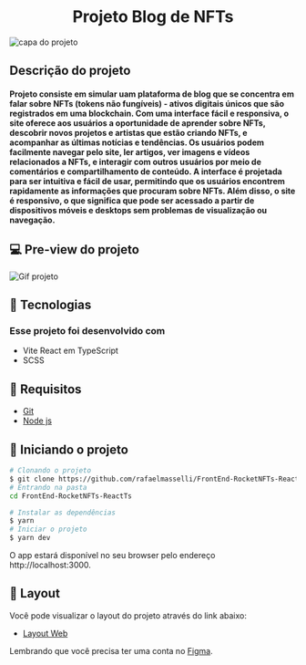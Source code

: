 <h1 align="center"> Projeto Blog de NFTs</h1>

![capa do projeto](/.github/capa.png)


## Descrição do projeto

#### Projeto consiste em simular uam plataforma de blog que se concentra em falar sobre NFTs (tokens não fungíveis) - ativos digitais únicos que são registrados em uma blockchain. Com uma interface fácil e responsiva, o site oferece aos usuários a oportunidade de aprender sobre NFTs, descobrir novos projetos e artistas que estão criando NFTs, e acompanhar as últimas notícias e tendências. Os usuários podem facilmente navegar pelo site, ler artigos, ver imagens e vídeos relacionados a NFTs, e interagir com outros usuários por meio de comentários e compartilhamento de conteúdo. A interface é projetada para ser intuitiva e fácil de usar, permitindo que os usuários encontrem rapidamente as informações que procuram sobre NFTs. Além disso, o site é responsivo, o que significa que pode ser acessado a partir de dispositivos móveis e desktops sem problemas de visualização ou navegação.

## 💻 Pre-view do projeto

![Gif projeto](/.github/exemple.gif)

## 🧪 Tecnologias

### Esse projeto foi desenvolvido com

- Vite React em TypeScript
- SCSS

## 🤖 Requisitos

- [Git](https://git-scm.com/)
- [Node js](https://nodejs.org/en/)

## 🚀 Iniciando o projeto

```bash
# Clonando o projeto
$ git clone https://github.com/rafaelmasselli/FrontEnd-RocketNFTs-ReactTs
# Entrando na pasta
cd FrontEnd-RocketNFTs-ReactTs
```

```bash
# Instalar as dependências
$ yarn
# Iniciar o projeto
$ yarn dev
```

O app estará disponível no seu browser pelo endereço http://localhost:3000.

## 🔖 Layout

Você pode visualizar o layout do projeto através do link abaixo:

- [Layout Web](https://www.figma.com/file/VDRCPVEywzdweh8BGnu0M5/Rocket-NFTs/duplicate)

Lembrando que você precisa ter uma conta no [Figma](http://figma.com/).
